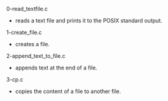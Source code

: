 0-read_textfile.c
*  reads a text file and prints it to the POSIX standard output.

1-create_file.c
* creates a file.

2-append_text_to_file.c
* appends text at the end of a file.

3-cp.c
* copies the content of a file to another file.



